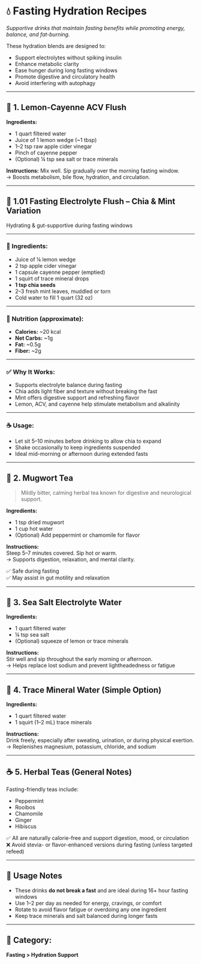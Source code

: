 # 💧 Fasting Hydration Recipes  
*Supportive drinks that maintain fasting benefits while promoting energy, balance, and fat-burning.*

These hydration blends are designed to:
- Support electrolytes without spiking insulin  
- Enhance metabolic clarity  
- Ease hunger during long fasting windows  
- Promote digestive and circulatory health  
- Avoid interfering with autophagy  

---

## 🧪 1. Lemon-Cayenne ACV Flush

**Ingredients:**
- 1 quart filtered water  
- Juice of 1 lemon wedge (~1 tbsp)  
- 1–2 tsp raw apple cider vinegar  
- Pinch of cayenne pepper  
- (Optional) ¼ tsp sea salt or trace minerals

**Instructions:**
Mix well. Sip gradually over the morning fasting window.  
→ Boosts metabolism, bile flow, hydration, and circulation.

---
## 🧪 1.01 Fasting Electrolyte Flush – Chia & Mint Variation  

Hydrating & gut-supportive during fasting windows

---

### 🥤 Ingredients:
- Juice of ¼ lemon wedge  
- 2 tsp apple cider vinegar  
- 1 capsule cayenne pepper (emptied)  
- 1 squirt of trace mineral drops  
- **1 tsp chia seeds**  
- 2–3 fresh mint leaves, muddled or torn  
- Cold water to fill 1 quart (32 oz)

---

### 🧾 Nutrition (approximate):
- **Calories:** ~20 kcal  
- **Net Carbs:** ~1g  
- **Fat:** ~0.5g  
- **Fiber:** ~2g  

---

### ✅ Why It Works:
- Supports electrolyte balance during fasting  
- Chia adds light fiber and texture without breaking the fast  
- Mint offers digestive support and refreshing flavor  
- Lemon, ACV, and cayenne help stimulate metabolism and alkalinity

---

### ☕ Usage:
- Let sit 5–10 minutes before drinking to allow chia to expand  
- Shake occasionally to keep ingredients suspended  
- Ideal mid-morning or afternoon during extended fasts

---

## 🌿 2. Mugwort Tea  
> Mildly bitter, calming herbal tea known for digestive and neurological support.

**Ingredients:**
- 1 tsp dried mugwort  
- 1 cup hot water  
- (Optional) Add peppermint or chamomile for flavor

**Instructions:**  
Steep 5–7 minutes covered. Sip hot or warm.  
→ Supports digestion, relaxation, and mental clarity.

✅ Safe during fasting  
✅ May assist in gut motility and relaxation

---

## 🧂 3. Sea Salt Electrolyte Water

**Ingredients:**
- 1 quart filtered water  
- ¼ tsp sea salt  
- (Optional) squeeze of lemon or trace minerals

**Instructions:**  
Stir well and sip throughout the early morning or afternoon.  
→ Helps replace lost sodium and prevent lightheadedness or fatigue

---

## 🧘 4. Trace Mineral Water (Simple Option)

**Ingredients:**
- 1 quart filtered water  
- 1 squirt (1–2 mL) trace minerals

**Instructions:**  
Drink freely, especially after sweating, urination, or during physical exertion.  
→ Replenishes magnesium, potassium, chloride, and sodium

---

## ☕ 5. Herbal Teas (General Notes)

Fasting-friendly teas include:
- Peppermint  
- Rooibos  
- Chamomile  
- Ginger  
- Hibiscus  

✅ All are naturally calorie-free and support digestion, mood, or circulation  
❌ Avoid stevia- or flavor-enhanced versions during fasting (unless targeted refeed)

---

## 🔄 Usage Notes

- These drinks **do not break a fast** and are ideal during 16+ hour fasting windows  
- Use 1–2 per day as needed for energy, cravings, or comfort  
- Rotate to avoid flavor fatigue or overdoing any one ingredient  
- Keep trace minerals and salt balanced during longer fasts  

---

## 🧾 Category:  
**Fasting > Hydration Support**
